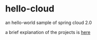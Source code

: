 # hello-cloud
an hello-world sample of spring cloud 2.0

a brief explanation of the projects is [here](https://www.changchao.me/?p=807)
